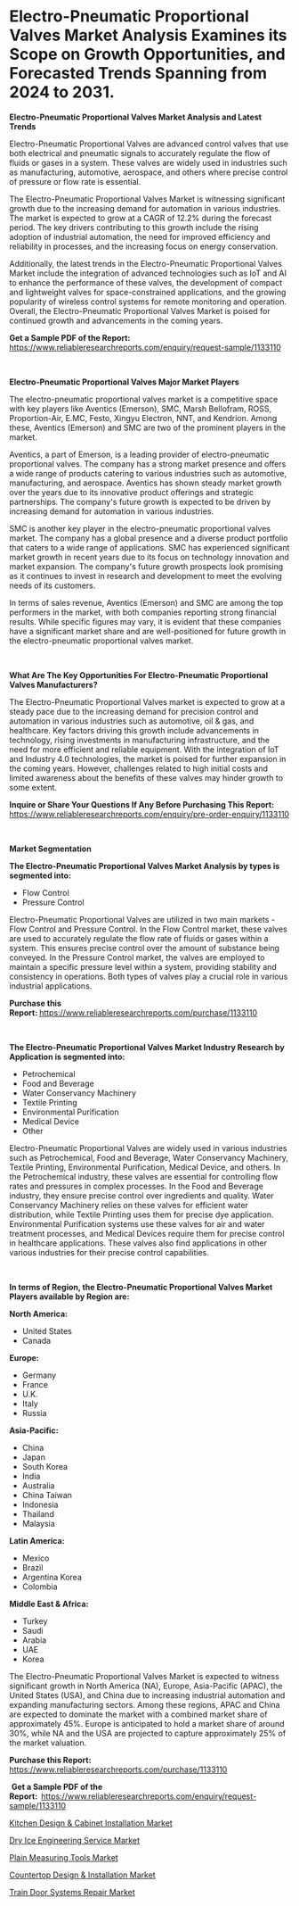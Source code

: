 <p><h1>Electro-Pneumatic Proportional Valves Market Analysis Examines its Scope on Growth Opportunities, and Forecasted Trends Spanning from 2024 to 2031.</h1></p><p><strong>Electro-Pneumatic Proportional Valves Market Analysis and Latest Trends</strong></p>
<p><p>Electro-Pneumatic Proportional Valves are advanced control valves that use both electrical and pneumatic signals to accurately regulate the flow of fluids or gases in a system. These valves are widely used in industries such as manufacturing, automotive, aerospace, and others where precise control of pressure or flow rate is essential.</p><p>The Electro-Pneumatic Proportional Valves Market is witnessing significant growth due to the increasing demand for automation in various industries. The market is expected to grow at a CAGR of 12.2% during the forecast period. The key drivers contributing to this growth include the rising adoption of industrial automation, the need for improved efficiency and reliability in processes, and the increasing focus on energy conservation.</p><p>Additionally, the latest trends in the Electro-Pneumatic Proportional Valves Market include the integration of advanced technologies such as IoT and AI to enhance the performance of these valves, the development of compact and lightweight valves for space-constrained applications, and the growing popularity of wireless control systems for remote monitoring and operation. Overall, the Electro-Pneumatic Proportional Valves Market is poised for continued growth and advancements in the coming years.</p></p>
<p><strong>Get a Sample PDF of the Report:&nbsp;</strong> <a href="https://www.reliableresearchreports.com/enquiry/request-sample/1133110">https://www.reliableresearchreports.com/enquiry/request-sample/1133110</a></p>
<p>&nbsp;</p>
<p><strong>Electro-Pneumatic Proportional Valves Major Market Players</strong></p>
<p><p>The electro-pneumatic proportional valves market is a competitive space with key players like Aventics (Emerson), SMC, Marsh Bellofram, ROSS, Proportion-Air, E.MC, Festo, Xingyu Electron, NNT, and Kendrion. Among these, Aventics (Emerson) and SMC are two of the prominent players in the market.</p><p>Aventics, a part of Emerson, is a leading provider of electro-pneumatic proportional valves. The company has a strong market presence and offers a wide range of products catering to various industries such as automotive, manufacturing, and aerospace. Aventics has shown steady market growth over the years due to its innovative product offerings and strategic partnerships. The company's future growth is expected to be driven by increasing demand for automation in various industries.</p><p>SMC is another key player in the electro-pneumatic proportional valves market. The company has a global presence and a diverse product portfolio that caters to a wide range of applications. SMC has experienced significant market growth in recent years due to its focus on technology innovation and market expansion. The company's future growth prospects look promising as it continues to invest in research and development to meet the evolving needs of its customers.</p><p>In terms of sales revenue, Aventics (Emerson) and SMC are among the top performers in the market, with both companies reporting strong financial results. While specific figures may vary, it is evident that these companies have a significant market share and are well-positioned for future growth in the electro-pneumatic proportional valves market.</p></p>
<p>&nbsp;</p>
<p><strong>What Are The Key Opportunities For Electro-Pneumatic Proportional Valves Manufacturers?</strong></p>
<p><p>The Electro-Pneumatic Proportional Valves market is expected to grow at a steady pace due to the increasing demand for precision control and automation in various industries such as automotive, oil & gas, and healthcare. Key factors driving this growth include advancements in technology, rising investments in manufacturing infrastructure, and the need for more efficient and reliable equipment. With the integration of IoT and Industry 4.0 technologies, the market is poised for further expansion in the coming years. However, challenges related to high initial costs and limited awareness about the benefits of these valves may hinder growth to some extent.</p></p>
<p><strong>Inquire or Share Your Questions If Any Before Purchasing This Report:</strong> <a href="https://www.reliableresearchreports.com/enquiry/pre-order-enquiry/1133110">https://www.reliableresearchreports.com/enquiry/pre-order-enquiry/1133110</a></p>
<p>&nbsp;</p>
<p><strong>Market Segmentation</strong></p>
<p><strong>The Electro-Pneumatic Proportional Valves Market Analysis by types is segmented into:</strong></p>
<p><ul><li>Flow Control</li><li>Pressure Control</li></ul></p>
<p><p>Electro-Pneumatic Proportional Valves are utilized in two main markets - Flow Control and Pressure Control. In the Flow Control market, these valves are used to accurately regulate the flow rate of fluids or gases within a system. This ensures precise control over the amount of substance being conveyed. In the Pressure Control market, the valves are employed to maintain a specific pressure level within a system, providing stability and consistency in operations. Both types of valves play a crucial role in various industrial applications.</p></p>
<p><strong>Purchase this Report:&nbsp;</strong><a href="https://www.reliableresearchreports.com/purchase/1133110">https://www.reliableresearchreports.com/purchase/1133110</a></p>
<p>&nbsp;</p>
<p><strong>The Electro-Pneumatic Proportional Valves Market Industry Research by Application is segmented into:</strong></p>
<p><ul><li>Petrochemical</li><li>Food and Beverage</li><li>Water Conservancy Machinery</li><li>Textile Printing</li><li>Environmental Purification</li><li>Medical Device</li><li>Other</li></ul></p>
<p><p>Electro-Pneumatic Proportional Valves are widely used in various industries such as Petrochemical, Food and Beverage, Water Conservancy Machinery, Textile Printing, Environmental Purification, Medical Device, and others. In the Petrochemical industry, these valves are essential for controlling flow rates and pressures in complex processes. In the Food and Beverage industry, they ensure precise control over ingredients and quality. Water Conservancy Machinery relies on these valves for efficient water distribution, while Textile Printing uses them for precise dye application. Environmental Purification systems use these valves for air and water treatment processes, and Medical Devices require them for precise control in healthcare applications. These valves also find applications in other various industries for their precise control capabilities.</p></p>
<p>&nbsp;</p>
<p><strong>In terms of Region, the Electro-Pneumatic Proportional Valves Market Players available by Region are:</strong></p>
<p>
    <p> <strong> North America: </strong>
        <ul>
            <li>United States</li>
            <li>Canada</li>
        </ul>
        </p> 
    <p> <strong> Europe: </strong>
        <ul>
            <li>Germany</li>
            <li>France</li>
            <li>U.K.</li>
            <li>Italy</li>
            <li>Russia</li>
        </ul>
        </p> 
    <p> <strong> Asia-Pacific: </strong>
        <ul>
            <li>China</li>
            <li>Japan</li>
            <li>South Korea</li>
            <li>India</li>
            <li>Australia</li>
            <li>China Taiwan</li>
            <li>Indonesia</li>
            <li>Thailand</li>
            <li>Malaysia</li>
        </ul>
        </p> 
    <p> <strong> Latin America: </strong>
        <ul>
            <li>Mexico</li>
            <li>Brazil</li>
            <li>Argentina Korea</li>
            <li>Colombia</li>
        </ul>
        </p> 
    <p> <strong> Middle East & Africa: </strong>
        <ul>
            <li>Turkey</li>
            <li>Saudi</li>
            <li>Arabia</li>
            <li>UAE</li>
            <li>Korea</li>
        </ul>
    </p>
    </p>
<p><p>The Electro-Pneumatic Proportional Valves Market is expected to witness significant growth in North America (NA), Europe, Asia-Pacific (APAC), the United States (USA), and China due to increasing industrial automation and expanding manufacturing sectors. Among these regions, APAC and China are expected to dominate the market with a combined market share of approximately 45%. Europe is anticipated to hold a market share of around 30%, while NA and the USA are projected to capture approximately 25% of the market valuation.</p></p>
<p><strong>Purchase this Report: </strong><a href="https://www.reliableresearchreports.com/purchase/1133110">https://www.reliableresearchreports.com/purchase/1133110</a></p>
<p>&nbsp;<strong>Get a Sample PDF of the Report:&nbsp;&nbsp;</strong><a href="https://www.reliableresearchreports.com/enquiry/request-sample/1133110">https://www.reliableresearchreports.com/enquiry/request-sample/1133110</a></p>
<p><strong></strong></p>
<p><p><a href="https://medium.com/p/e74aea65efe2/edit">Kitchen Design & Cabinet Installation Market</a></p><p><a href="https://medium.com/p/8901dd4e90ec/edit">Dry Ice Engineering Service Market</a></p><p><a href="https://medium.com/p/f94c14be56af/edit">Plain Measuring Tools Market</a></p><p><a href="https://medium.com/p/a990c9a107a1/edit">Countertop Design & Installation Market</a></p><p><a href="https://medium.com/p/13aa2a068fb2/edit">Train Door Systems Repair Market</a></p></p>